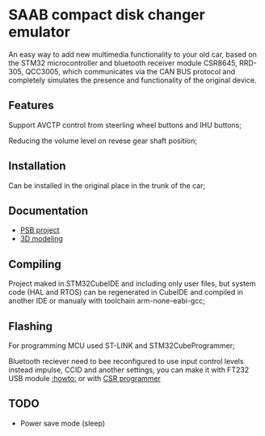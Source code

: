 # SAAB compact disk changer emulator

An easy way to add new multimedia functionality to your old car, based on the STM32 microcontroller and bluetooth receiver module CSR8645, RRD-305, QCC3005, which communicates via the CAN BUS protocol and completely simulates the presence and functionality of the original device.

## Features

Support AVCTP control from steerling wheel buttons and IHU buttons;

Reducing the volume level on revese gear shaft position;

## Installation

Can be installed in the original place in the trunk of the car;

## Documentation

- [PSB project](https://oshwlab.com/germka/cdcemu_stm32)
- [3D modeling](https://www.tinkercad.com/things/ilOajaed17D-saabcdcemuv20?sharecode=B5w6PaUzLr1GzISFAL70bzKVDpNO_U5eLHJtqSOlsjQ)

## Compiling

Project maked in STM32CubeIDE and including only user files, but system code (HAL and RTOS) can be regenerated in CubeIDE and compiled in another IDE or manualy with toolchain arm-none-eabi-gcc;

## Flashing

For programming MCU used ST-LINK and STM32CubeProgrammer;

Bluetooth reciever need to bee reconfigured to use input control levels instead impulse, CCID and another settings, you can make it with FT232 USB module [:howto:](https://bois083.wordpress.com/2016/10/08/playing-audio-files-with-csr8645-bluetooth-chip/) or with [CSR programmer](https://aliexpress.ru/item/4001285433196.html)

## TODO

- Power save mode (sleep)
